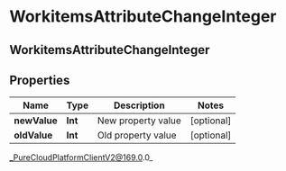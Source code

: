 # WorkitemsAttributeChangeInteger

## WorkitemsAttributeChangeInteger

## Properties

|Name | Type | Description | Notes|
|------------ | ------------- | ------------- | -------------|
| **newValue** | **Int** | New property value | [optional] |
| **oldValue** | **Int** | Old property value | [optional] |



_PureCloudPlatformClientV2@169.0.0_
